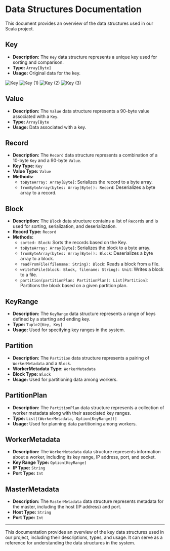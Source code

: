 # Data Structures Documentation

This document provides an overview of the data structures used in our Scala project.

## Key

- **Description:** The `Key` data structure represents a unique key used for sorting and comparison.
- **Type:** `Array[Byte]`
- **Usage:** Original data for the key.

![Key](https://github.com/AlexDevauchelle/434project/assets/70631774/8b776b26-46b3-4b62-b6bf-f56e78d24bb9)
![Key (1)](https://github.com/AlexDevauchelle/434project/assets/70631774/2921f66f-5d8e-4a5c-89ff-7de40f81e1d9)
![Key (2)](https://github.com/AlexDevauchelle/434project/assets/70631774/a4bdad70-b2e0-483c-a35c-2cabc5f1fb50)
![Key (3)](https://github.com/AlexDevauchelle/434project/assets/70631774/50a47873-0e80-4518-9270-46cc266d5417)

## Value

- **Description:** The `Value` data structure represents a 90-byte value associated with a `Key`.
- **Type:** `Array[Byte`
- **Usage:** Data associated with a key.

## Record

- **Description:** The `Record` data structure represents a combination of a 10-byte `Key` and a 90-byte `Value`.
- **Key Type:** `Key`
- **Value Type:** `Value`
- **Methods:**
  - `toByteArray: Array[Byte]`: Serializes the record to a byte array.
  - `fromByteArray(bytes: Array[Byte]): Record`: Deserializes a byte array to a record.

## Block

- **Description:** The `Block` data structure contains a list of `Record`s and is used for sorting, serialization, and deserialization.
- **Record Type:** `Record`
- **Methods:**
  - `sorted: Block`: Sorts the records based on the Key.
  - `toByteArray: Array[Byte]`: Serializes the block to a byte array.
  - `fromByteArray(bytes: Array[Byte]): Block`: Deserializes a byte array to a block.
  - `readFromFile(filename: String): Block`: Reads a block from a file.
  - `writeToFile(block: Block, filename: String): Unit`: Writes a block to a file.
  - `partition(partitionPlan: PartitionPlan): List[Partition]`: Partitions the block based on a given partition plan.

## KeyRange

- **Description:** The `KeyRange` data structure represents a range of keys defined by a starting and ending key.
- **Type:** `Tuple2[Key, Key]`
- **Usage:** Used for specifying key ranges in the system.

## Partition

- **Description:** The `Partition` data structure represents a pairing of `WorkerMetadata` and a `Block`.
- **WorkerMetadata Type:** `WorkerMetadata`
- **Block Type:** `Block`
- **Usage:** Used for partitioning data among workers.

## PartitionPlan

- **Description:** The `PartitionPlan` data structure represents a collection of worker metadata along with their associated key ranges.
- **Type:** `List[(WorkerMetadata, Option[KeyRange])]`
- **Usage:** Used for planning data partitioning among workers.

## WorkerMetadata

- **Description:** The `WorkerMetadata` data structure represents information about a worker, including its key range, IP address, port, and socket.
- **Key Range Type:** `Option[KeyRange]`
- **IP Type:** `String`
- **Port Type:** `Int`

## MasterMetadata

- **Description:** The `MasterMetadata` data structure represents metadata for the master, including the host (IP address) and port.
- **Host Type:** `String`
- **Port Type:** `Int`

---

This documentation provides an overview of the key data structures used in our project, including their descriptions, types, and usage. It can serve as a reference for understanding the data structures in the system.
